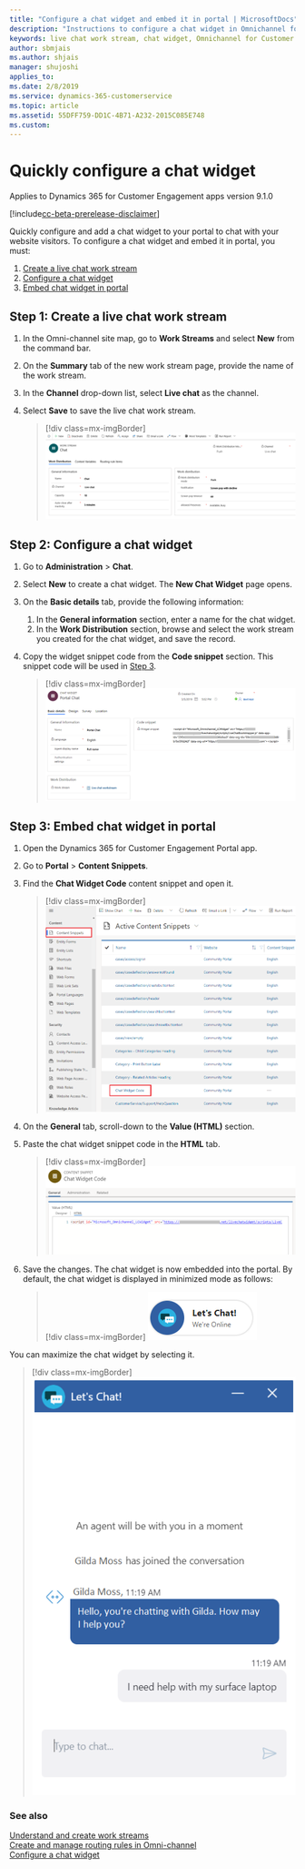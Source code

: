 ```yaml
---
title: "Configure a chat widget and embed it in portal | MicrosoftDocs"
description: "Instructions to configure a chat widget in Omnichannel for Customer Service and embed it in Dynamics 365 Portal."
keywords: live chat work stream, chat widget, Omnichannel for Customer Service
author: sbmjais
ms.author: shjais
manager: shujoshi
applies_to: 
ms.date: 2/8/2019
ms.service: dynamics-365-customerservice
ms.topic: article
ms.assetid: 55DFF759-DD1C-4B71-A232-2015C085E748
ms.custom: 
---
```


# Quickly configure a chat widget

Applies to Dynamics 365 for Customer Engagement apps version 9.1.0

[!include[cc-beta-prerelease-disclaimer](../../includes/cc-beta-prerelease-disclaimer.md)]

Quickly configure and add a chat widget to your portal to chat with your website visitors. To configure a chat widget and embed it in portal, you must:

1. [Create a live chat work stream](#step-1-create-a-live-chat-work-stream)
2. [Configure a chat widget](#step-2-configure-a-chat-widget)
3. [Embed chat widget in portal](#step-3-embed-chat-widget-in-portal)

## Step 1: Create a live chat work stream

1. In the Omni-channel site map, go to **Work Streams** and select **New** from the command bar.
2. On the **Summary** tab of the new work stream page, provide the name of the work stream.
3. In the **Channel** drop-down list, select **Live chat** as the channel.
4. Select **Save** to save the live chat work stream.

   > [!div class=mx-imgBorder]
   > ![New workstream](../media/omni-channel-new-work-stream.png)

## Step 2: Configure a chat widget

1. Go to **Administration** &gt; **Chat**.
2. Select **New** to create a chat widget. The **New Chat Widget** page opens.
3. On the **Basic details** tab, provide the following information:
   1. In the **General information** section, enter a name for the chat widget.
   2. In the **Work Distribution** section, browse and select the work stream you created for the chat widget, and save the record.
4. Copy the widget snippet code from the **Code snippet** section. This snippet code will be used in [Step 3](#step-3-embed-chat-widget-in-portal).

    > [!div class=mx-imgBorder]
    > ![Configure the basic details of a chat widget and copy code snippet of a chat widget](../media/chat-widget-snippet.png "Configure the basic details of a chat widget and copy code snippet of a chat widget")

## Step 3: Embed chat widget in portal

1.	Open the Dynamics 365 for Customer Engagement Portal app.
2.	Go to **Portal** > **Content Snippets**.
3.	Find the **Chat Widget Code** content snippet and open it.
    > [!div class=mx-imgBorder]
    > ![Go to Chat Widget Code content snippet in portal](../media/portal-content-snippet.png "Go to Chat Widget Code content snippet in portal")
4.	On the **General** tab, scroll-down to the **Value (HTML)** section.
5.	Paste the chat widget snippet code in the **HTML** tab.
    > [!div class=mx-imgBorder]
    > ![Paste code snippet of a chat widget](../media/paste-snippet.png "Paste code snippet of a chat widget")
6.	Save the changes. The chat widget is now embedded into the portal. By default, the chat widget is displayed in minimized mode as follows:

    > [!div class=mx-imgBorder]
    > ![Chat widget in minimized mode](../media/oc-chat-widget-minimized-mode.png "Chat widget in minimized mode")
    
You can maximize the chat widget by selecting it.

> [!div class=mx-imgBorder]
> ![Chat widget in maximized mode](../media/chat-widget-system-events.png "Chat widget in maximized mode")
    
### See also

[Understand and create work streams](work-streams-introduction.md) </br>
[Create and manage routing rules in Omni-channel](routing-rules.md) </br>
[Configure a chat widget](set-up-chat-widget.md)

